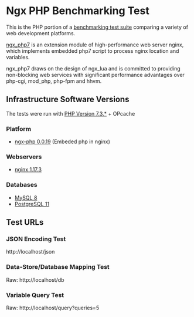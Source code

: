 # Ngx PHP Benchmarking Test

This is the PHP portion of a [benchmarking test suite](../) comparing a variety of web development platforms.

[ngx_php7](https://github.com/rryqszq4/ngx_php7) is an extension module of high-performance web server nginx, which implements embedded php7 script to process nginx location and variables.

ngx_php7 draws on the design of ngx_lua and is committed to providing non-blocking web services with significant performance advantages over php-cgi, mod_php, php-fpm and hhvm.



## Infrastructure Software Versions
The tests were run with [PHP Version 7.3.*](https://www.php.net/) + OPcache

### Platform

* [ngx-php 0.0.19](https://github.com/rryqszq4/ngx_php7) (Embeded php in nginx)

### Webservers

* [nginx 1.17.3](https://nginx.org/)


### Databases

* [MySQL 8](https://dev.mysql.com/)
* [PostgreSQL 11](https://www.postgresql.org/)


## Test URLs
### JSON Encoding Test

http://localhost/json

### Data-Store/Database Mapping Test

Raw:
http://localhost/db

### Variable Query Test

Raw:
http://localhost/query?queries=5
